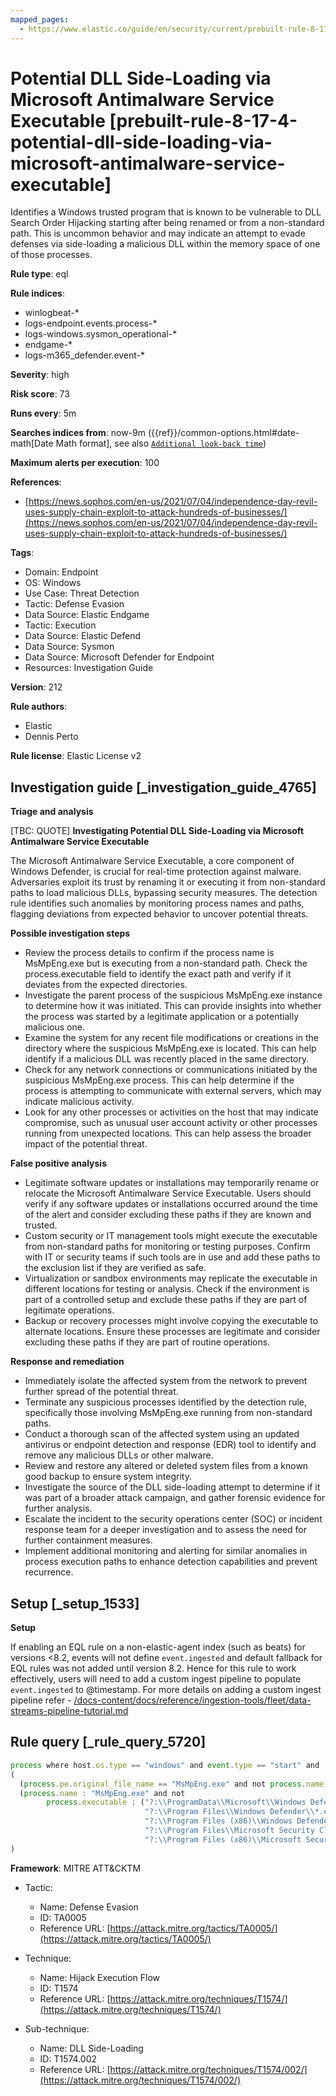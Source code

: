 ```yaml
---
mapped_pages:
  - https://www.elastic.co/guide/en/security/current/prebuilt-rule-8-17-4-potential-dll-side-loading-via-microsoft-antimalware-service-executable.html
---
```


# Potential DLL Side-Loading via Microsoft Antimalware Service Executable [prebuilt-rule-8-17-4-potential-dll-side-loading-via-microsoft-antimalware-service-executable]

Identifies a Windows trusted program that is known to be vulnerable to DLL Search Order Hijacking starting after being renamed or from a non-standard path. This is uncommon behavior and may indicate an attempt to evade defenses via side-loading a malicious DLL within the memory space of one of those processes.

**Rule type**: eql

**Rule indices**:

* winlogbeat-*
* logs-endpoint.events.process-*
* logs-windows.sysmon_operational-*
* endgame-*
* logs-m365_defender.event-*

**Severity**: high

**Risk score**: 73

**Runs every**: 5m

**Searches indices from**: now-9m ({{ref}}/common-options.html#date-math[Date Math format], see also [`Additional look-back time`](docs-content://solutions/security/detect-and-alert/create-detection-rule.md#rule-schedule))

**Maximum alerts per execution**: 100

**References**:

* [https://news.sophos.com/en-us/2021/07/04/independence-day-revil-uses-supply-chain-exploit-to-attack-hundreds-of-businesses/](https://news.sophos.com/en-us/2021/07/04/independence-day-revil-uses-supply-chain-exploit-to-attack-hundreds-of-businesses/)

**Tags**:

* Domain: Endpoint
* OS: Windows
* Use Case: Threat Detection
* Tactic: Defense Evasion
* Data Source: Elastic Endgame
* Tactic: Execution
* Data Source: Elastic Defend
* Data Source: Sysmon
* Data Source: Microsoft Defender for Endpoint
* Resources: Investigation Guide

**Version**: 212

**Rule authors**:

* Elastic
* Dennis Perto

**Rule license**: Elastic License v2

## Investigation guide [_investigation_guide_4765]

**Triage and analysis**

[TBC: QUOTE]
**Investigating Potential DLL Side-Loading via Microsoft Antimalware Service Executable**

The Microsoft Antimalware Service Executable, a core component of Windows Defender, is crucial for real-time protection against malware. Adversaries exploit its trust by renaming it or executing it from non-standard paths to load malicious DLLs, bypassing security measures. The detection rule identifies such anomalies by monitoring process names and paths, flagging deviations from expected behavior to uncover potential threats.

**Possible investigation steps**

* Review the process details to confirm if the process name is MsMpEng.exe but is executing from a non-standard path. Check the process.executable field to identify the exact path and verify if it deviates from the expected directories.
* Investigate the parent process of the suspicious MsMpEng.exe instance to determine how it was initiated. This can provide insights into whether the process was started by a legitimate application or a potentially malicious one.
* Examine the system for any recent file modifications or creations in the directory where the suspicious MsMpEng.exe is located. This can help identify if a malicious DLL was recently placed in the same directory.
* Check for any network connections or communications initiated by the suspicious MsMpEng.exe process. This can help determine if the process is attempting to communicate with external servers, which may indicate malicious activity.
* Look for any other processes or activities on the host that may indicate compromise, such as unusual user account activity or other processes running from unexpected locations. This can help assess the broader impact of the potential threat.

**False positive analysis**

* Legitimate software updates or installations may temporarily rename or relocate the Microsoft Antimalware Service Executable. Users should verify if any software updates or installations occurred around the time of the alert and consider excluding these paths if they are known and trusted.
* Custom security or IT management tools might execute the executable from non-standard paths for monitoring or testing purposes. Confirm with IT or security teams if such tools are in use and add these paths to the exclusion list if they are verified as safe.
* Virtualization or sandbox environments may replicate the executable in different locations for testing or analysis. Check if the environment is part of a controlled setup and exclude these paths if they are part of legitimate operations.
* Backup or recovery processes might involve copying the executable to alternate locations. Ensure these processes are legitimate and consider excluding these paths if they are part of routine operations.

**Response and remediation**

* Immediately isolate the affected system from the network to prevent further spread of the potential threat.
* Terminate any suspicious processes identified by the detection rule, specifically those involving MsMpEng.exe running from non-standard paths.
* Conduct a thorough scan of the affected system using an updated antivirus or endpoint detection and response (EDR) tool to identify and remove any malicious DLLs or other malware.
* Review and restore any altered or deleted system files from a known good backup to ensure system integrity.
* Investigate the source of the DLL side-loading attempt to determine if it was part of a broader attack campaign, and gather forensic evidence for further analysis.
* Escalate the incident to the security operations center (SOC) or incident response team for a deeper investigation and to assess the need for further containment measures.
* Implement additional monitoring and alerting for similar anomalies in process execution paths to enhance detection capabilities and prevent recurrence.


## Setup [_setup_1533]

**Setup**

If enabling an EQL rule on a non-elastic-agent index (such as beats) for versions <8.2, events will not define `event.ingested` and default fallback for EQL rules was not added until version 8.2. Hence for this rule to work effectively, users will need to add a custom ingest pipeline to populate `event.ingested` to @timestamp. For more details on adding a custom ingest pipeline refer - [/docs-content/docs/reference/ingestion-tools/fleet/data-streams-pipeline-tutorial.md](docs-content://reference/ingestion-tools/fleet/data-streams-pipeline-tutorial.md)


## Rule query [_rule_query_5720]

```js
process where host.os.type == "windows" and event.type == "start" and
(
  (process.pe.original_file_name == "MsMpEng.exe" and not process.name : "MsMpEng.exe") or
  (process.name : "MsMpEng.exe" and not
        process.executable : ("?:\\ProgramData\\Microsoft\\Windows Defender\\*.exe",
                              "?:\\Program Files\\Windows Defender\\*.exe",
                              "?:\\Program Files (x86)\\Windows Defender\\*.exe",
                              "?:\\Program Files\\Microsoft Security Client\\*.exe",
                              "?:\\Program Files (x86)\\Microsoft Security Client\\*.exe"))
)
```

**Framework**: MITRE ATT&CKTM

* Tactic:

    * Name: Defense Evasion
    * ID: TA0005
    * Reference URL: [https://attack.mitre.org/tactics/TA0005/](https://attack.mitre.org/tactics/TA0005/)

* Technique:

    * Name: Hijack Execution Flow
    * ID: T1574
    * Reference URL: [https://attack.mitre.org/techniques/T1574/](https://attack.mitre.org/techniques/T1574/)

* Sub-technique:

    * Name: DLL Side-Loading
    * ID: T1574.002
    * Reference URL: [https://attack.mitre.org/techniques/T1574/002/](https://attack.mitre.org/techniques/T1574/002/)



